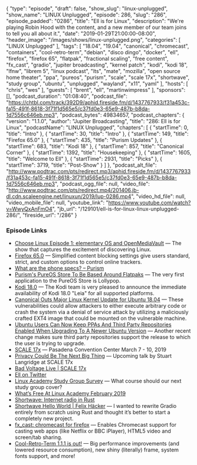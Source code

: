 {
  "type": "episode",
  "draft": false,
  "show_slug": "linux-unplugged",
  "show_name": "LINUX Unplugged",
  "episode": 286,
  "slug": "286",
  "episode_padded": "0286",
  "title": "Ell is for Linux",
  "description": "We're playing Robin Hood with the content, and a new member of our team joins to tell you all about it.",
  "date": "2019-01-29T21:00:00-08:00",
  "header_image": "/images/shows/linux-unplugged.png",
  "categories": [
    "LINUX Unplugged"
  ],
  "tags": [
    "18.04",
    "19.04",
    "canonical",
    "chromecast",
    "containers",
    "cool-retro-term",
    "debian",
    "disco dingo",
    "docker",
    "ell",
    "firefox",
    "firefox 65",
    "flatpak",
    "fractional scaling",
    "free content",
    "fx_cast",
    "gradio",
    "jupiter broadcasting",
    "kernel patch",
    "kodi",
    "kodi 18",
    "lfnw",
    "librem 5",
    "linux podcast",
    "lts",
    "mate",
    "mozilla",
    "open source home theater",
    "ppa",
    "pureos",
    "purism",
    "scale",
    "scale 17x",
    "shortwave",
    "study group",
    "ubuntu",
    "unplugged",
    "wayland",
    "x11",
    "yaml"
  ],
  "hosts": [
    "chris",
    "wes"
  ],
  "guests": [
    "brent",
    "ell",
    "martinwimpress"
  ],
  "sponsors": [],
  "podcast_duration": "01:08:40",
  "podcast_file": "https://chtbl.com/track/392D9/aphid.fireside.fm/d/1437767933/f31a453c-fa15-491f-8618-3f71f1d565e5/c37fd0e3-65e9-487b-b8da-1d7556c646eb.mp3",
  "podcast_bytes": 49834657,
  "podcast_chapters": {
    "version": "1.1.0",
    "author": "Jupiter Broadcasting",
    "title": "286: Ell is for Linux",
    "podcastName": "LINUX Unplugged",
    "chapters": [
      {
        "startTime": 0,
        "title": "Intro"
      },
      {
        "startTime": 30,
        "title": "Intro"
      },
      {
        "startTime": 149,
        "title": "Firefox 65.0"
      },
      {
        "startTime": 435,
        "title": "Purism Updates"
      },
      {
        "startTime": 683,
        "title": "Kodi 18"
      },
      {
        "startTime": 857,
        "title": "Canonical Corner"
      },
      {
        "startTime": 1392,
        "title": "Housekeeping"
      },
      {
        "startTime": 1605,
        "title": "Welcome to Ell"
      },
      {
        "startTime": 2931,
        "title": "Picks"
      },
      {
        "startTime": 3719,
        "title": "Post-Show"
      }
    ]
  },
  "podcast_alt_file": "http://www.podtrac.com/pts/redirect.mp3/aphid.fireside.fm/d/1437767933/f31a453c-fa15-491f-8618-3f71f1d565e5/c37fd0e3-65e9-487b-b8da-1d7556c646eb.mp3",
  "podcast_ogg_file": null,
  "video_file": "http://www.podtrac.com/pts/redirect.mp4/201406.jb-dl.cdn.scaleengine.net/linuxun/2019/lup-0286.mp4",
  "video_hd_file": null,
  "video_mobile_file": null,
  "youtube_link": "https://www.youtube.com/watch?v=WwyQxAnFmO4",
  "jb_url": "/129101/ell-is-for-linux-linux-unplugged-286/",
  "fireside_url": "/286"
}


### Episode Links

  * [Choose Linux Episode 1: elementary OS and OpenMediaVault](https://chooselinux.show/1 "Choose Linux Episode 1: elementary OS and OpenMediaVault") — The show that captures the excitement of discovering Linux.
  * [Firefox 65.0](https://www.mozilla.org/en-US/firefox/65.0/releasenotes/ "Firefox 65.0") — Simplified content blocking settings give users standard, strict, and custom options to control online trackers.
  * [What are the phone specs? – Purism](https://puri.sm/faq/what-are-the-phone-specs/ "What are the phone specs? – Purism")
  * [Purism's PureOS Store To Be Based Around Flatpaks](https://www.phoronix.com/scan.php?page=news_item&px=Purism-PureOS-Store-Flatpaks "Purism's PureOS Store To Be Based Around Flatpaks") — The very first application to the PureOS Store is Lollypop.
  * [Kodi 18.0](https://kodi.tv/article/kodi-180 "Kodi 18.0") — The Kodi team is very pleased to announce the immediate availability of Kodi 18.0 "Leia" for all supported platforms.
  * [Canonical Outs Major Linux Kernel Update for Ubuntu 18.04](https://news.softpedia.com/news/canonical-outs-major-linux-kernel-update-for-ubuntu-18-04-lts-to-patch-11-flaws-524740.shtml "Canonical Outs Major Linux Kernel Update for Ubuntu 18.04") — These vulnerabilities could allow attackers to either execute arbitrary code or crash the system via a denial of service attack by utilizing a maliciously crafted EXT4 image that could be mounted on the vulnerable machine. 
  * [Ubuntu Users Can Now Keep PPAs And Third Party Repositories Enabled When Upgrading To A Newer Ubuntu Version](https://www.linuxuprising.com/2019/01/ubuntu-users-can-now-keep-ppas-and.html "Ubuntu Users Can Now Keep PPAs And Third Party Repositories Enabled When Upgrading To A Newer Ubuntu Version") — Another recent change makes sure third party repositories support the release to which the user is trying to upgrade.
  * [SCALE 17x](https://www.socallinuxexpo.org/scale/17x "SCALE 17x") — Pasadena Convention Center March 7 - 10, 2019
  * [Privacy Could Be The Next Big Thing](https://www.socallinuxexpo.org/scale/17x/presentations/privacy-could-be-next-big-thing "Privacy Could Be The Next Big Thing") — Upcoming talk by Stuart Langridge at SCALE 17x
  * [Bad Voltage Live | SCALE 17x](https://www.socallinuxexpo.org/scale/17x/bad-voltage-live "Bad Voltage Live | SCALE 17x")
  * [Ell on Twitter](https://twitter.com/ell_o_punk?lang=en "Ell on Twitter")
  * [Linux Academy Study Group Survey](https://docs.google.com/forms/d/e/1FAIpQLSfJbyHioiRCiaBEw_aJaXSIBFHXYGbSL9YcOifSg2Atsind7w/viewform?vc=0&c=0&w=1 "Linux Academy Study Group Survey") — What course should our next study group cover?
  * [What’s Free At Linux Academy February 2019](https://linuxacademy.com/blog/linux-academy/freefebruary/ "What’s Free At Linux Academy February 2019")
  * [Shortwave: Internet radio in Rust](https://gitlab.gnome.org/World/Shortwave "Shortwave: Internet radio in Rust")
  * [Shortwave Hello World | Felix Häcker](https://blogs.gnome.org/haeckerfelix/2019/01/26/hello-world/ "Shortwave Hello World | Felix Häcker") — I wanted to rewrite Gradio entirely from scratch using Rust and thought it’s better to start a completely new project.
  * [fx_cast: chromecast for firefox](https://hensm.github.io/fx_cast/ "fx_cast: chromecast for firefox") — Enables Chromecast support for casting web apps (like Netflix or BBC iPlayer), HTML5 video and screen/tab sharing.
  * [Cool-Retro-Term 1.1.1 is out!](https://swordfishslabs.wordpress.com/2019/01/22/cool-retro-term-1-1-1-is-out/ "Cool-Retro-Term 1.1.1 is out!") — Big performance improvements (and lowered resource consumption), new shiny (literally) frame, system fonts support, and more!


